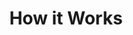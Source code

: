 ---
title: "How it Works"
permalink: /docs/how-it-works/
toc: false
toc_label: " On this page"
toc_icon: "file-alt"
---